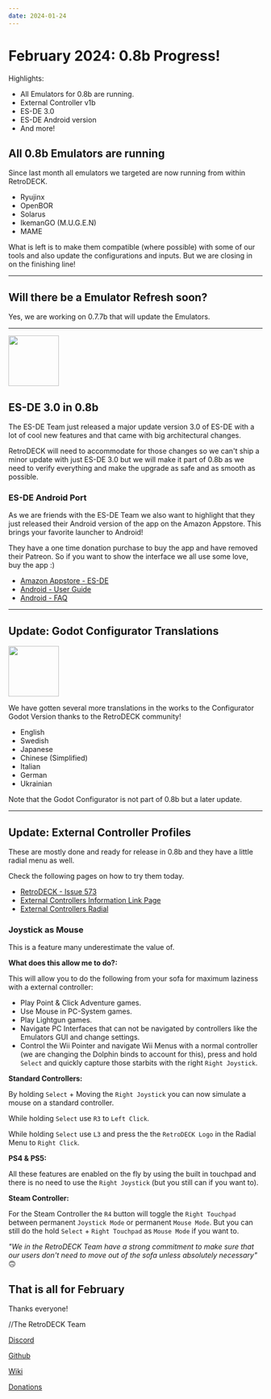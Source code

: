 ```yaml
---
date: 2024-01-24
---
```


# February 2024: 0.8b Progress!

Highlights:

- All Emulators for 0.8b are running.
- External Controller v1b
- ES-DE 3.0
- ES-DE Android version
- And more!


<!-- more -->

## All 0.8b Emulators are running

Since last month all emulators we targeted are now running from within RetroDECK.

- Ryujinx
- OpenBOR
- Solarus
- IkemanGO (M.U.G.E.N)
- MAME

What is left is to make them compatible (where possible) with some of our tools and also update the configurations and inputs. But we are closing in on the finishing line!

---

## Will there be a Emulator Refresh soon?

Yes, we are working on 0.7.7b that will update the Emulators.

---

<img src="../../../es-de-logo.png" width="100">

## ES-DE 3.0 in 0.8b

The ES-DE Team just released a major update version 3.0 of ES-DE with a lot of cool new features and that came with big architectural changes.

RetroDECK will need to accommodate for those changes so we can't ship a minor update with just ES-DE 3.0 but we will make it part of 0.8b as we need to verify everything and make the upgrade as safe and as smooth as possible.

### ES-DE Android Port

As we are friends with the ES-DE Team we also want to highlight that they just released their Android version of the app on the Amazon Appstore. This brings your favorite launcher to Android!

They have a one time donation purchase to buy the app and have removed their Patreon. So if you want to show the interface we all use some love, buy the app :)

- [Amazon Appstore - ES-DE](https://www.amazon.com/dp/B0CVXRHWTT/)
- [Android - User Guide](https://gitlab.com/es-de/emulationstation-de/-/blob/master/ANDROID.md)
- [Android - FAQ](https://gitlab.com/es-de/emulationstation-de/-/blob/master/FAQ-ANDROID.md)


---

## Update: Godot Configurator Translations

<img src="../../../configurator-cn.webp" width="100">

We have gotten several more translations in the works to the Configurator Godot Version thanks to the RetroDECK community!

- English
- Swedish
- Japanese
- Chinese (Simplified)
- Italian
- German
- Ukrainian

Note that the Godot Configurator is not part of 0.8b but a later update.

---

## Update: External Controller Profiles

These are mostly done and ready for release in 0.8b and they have a little radial menu as well.

Check the following pages on how to try them today.

- [RetroDECK - Issue 573](https://discord.gg/Dz3szYsP8g)
- [External Controllers Information Link Page](https://retrodeck.readthedocs.io/en/latest/wiki_general/retrodeck-input-support/)
- [External Controllers Radial](https://retrodeck.readthedocs.io/en/latest/wiki_controllers/radial-menus/controller-standard-radial/)

### Joystick as Mouse
This is a feature many underestimate the value of.

**What does this allow me to do?:**

This will allow you to do the following from your sofa for maximum laziness with a external controller:

- Play Point & Click Adventure games.
- Use Mouse in PC-System games.
- Play Lightgun games.
- Navigate PC Interfaces that can not be navigated by controllers like the Emulators GUI and change settings.
- Control the Wii Pointer and navigate Wii Menus with a normal controller (we are changing the Dolphin binds to account for this), press and hold `Select` and quickly capture those starbits with the right `Right Joystick`.

**Standard Controllers:**

By holding `Select` + Moving the `Right Joystick` you can now simulate a mouse on a standard controller.

While holding `Select` use  `R3` to  `Left Click`.

While holding `Select` use `L3` and press the the `RetroDECK Logo` in the Radial Menu to `Right Click`.


**PS4 & PS5:**

All these features are enabled on the fly by using the built in touchpad and there is no need to use the `Right Joystick` (but you still can if you want to).

**Steam Controller:**

For the Steam Controller the `R4` button will toggle the `Right Touchpad` between permanent `Joystick Mode` or permanent `Mouse Mode`. But you can still do the hold `Select` + `Right Touchpad`  as `Mouse Mode` if you want to.


*"We in the RetroDECK Team have a strong commitment to make sure that our users don't need to move out of the sofa unless absolutely necessary"* 🙃


## That is all for February


Thanks everyone!

//The RetroDECK Team

[Discord](https://discord.gg/Dz3szYsP8g)

[Github](https://github.com/XargonWan/RetroDECK)

[Wiki](https://github.com/XargonWan/RetroDECK/wiki)

[Donations](https://retrodeck.readthedocs.io/en/latest/wiki_about/donations-licenses/)
